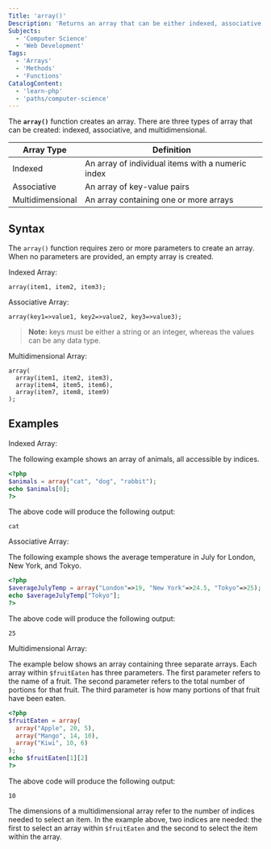 ```yaml
---
Title: 'array()'
Description: 'Returns an array that can be either indexed, associative or multidimensional.'
Subjects:
  - 'Computer Science'
  - 'Web Development'
Tags:
  - 'Arrays'
  - 'Methods'
  - 'Functions'
CatalogContent:
  - 'learn-php'
  - 'paths/computer-science'
---
```


The **`array()`** function creates an array. There are three types of array that can be created: indexed, associative, and multidimensional.

| Array Type       | Definition                                        |
| ---------------- | ------------------------------------------------- |
| Indexed          | An array of individual items with a numeric index |
| Associative      | An array of key-value pairs                       |
| Multidimensional | An array containing one or more arrays            |

## Syntax

The `array()` function requires zero or more parameters to create an array. When no parameters are provided, an empty array is created.

Indexed Array:

```pseudo
array(item1, item2, item3);
```

Associative Array:

```pseudo
array(key1=>value1, key2=>value2, key3=>value3);
```

> **Note:** keys must be either a string or an integer, whereas the values can be any data type.

Multidimensional Array:

```pseudo
array(
  array(item1, item2, item3),
  array(item4, item5, item6),
  array(item7, item8, item9)
);
```

## Examples

Indexed Array:

The following example shows an array of animals, all accessible by indices.

```php
<?php
$animals = array("cat", "dog", "rabbit");
echo $animals[0];
?>
```

The above code will produce the following output:

```shell
cat
```

Associative Array:

The following example shows the average temperature in July for London, New York, and Tokyo.

```php
<?php
$averageJulyTemp = array("London"=>19, "New York"=>24.5, "Tokyo"=>25);
echo $averageJulyTemp["Tokyo"];
?>
```

The above code will produce the following output:

```shell
25
```

Multidimensional Array:

The example below shows an array containing three separate arrays. Each array within `$fruitEaten` has three parameters. The first parameter refers to the name of a fruit. The second parameter refers to the total number of portions for that fruit. The third parameter is how many portions of that fruit have been eaten.

```php
<?php
$fruitEaten = array(
  array("Apple", 20, 5),
  array("Mango", 14, 10),
  array("Kiwi", 10, 6)
);
echo $fruitEaten[1][2]
?>
```

The above code will produce the following output:

```shell
10
```

The dimensions of a multidimensional array refer to the number of indices needed to select an item. In the example above, two indices are needed: the first to select an array within `$fruitEaten` and the second to select the item within the array.
